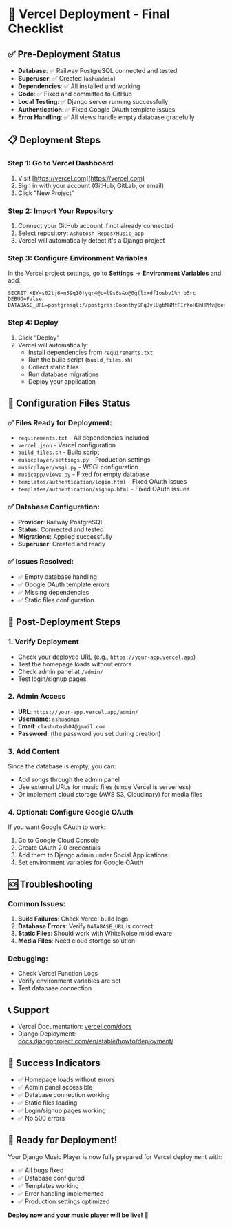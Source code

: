 # 🚀 Vercel Deployment - Final Checklist

## ✅ Pre-Deployment Status
- **Database**: ✅ Railway PostgreSQL connected and tested
- **Superuser**: ✅ Created (`ashuadmin`)
- **Dependencies**: ✅ All installed and working
- **Code**: ✅ Fixed and committed to GitHub
- **Local Testing**: ✅ Django server running successfully
- **Authentication**: ✅ Fixed Google OAuth template issues
- **Error Handling**: ✅ All views handle empty database gracefully

## 📋 Deployment Steps

### Step 1: Go to Vercel Dashboard
1. Visit [https://vercel.com](https://vercel.com)
2. Sign in with your account (GitHub, GitLab, or email)
3. Click "New Project"

### Step 2: Import Your Repository
1. Connect your GitHub account if not already connected
2. Select repository: `Ashutosh-Repos/Music_app`
3. Vercel will automatically detect it's a Django project

### Step 3: Configure Environment Variables
In the Vercel project settings, go to **Settings** → **Environment Variables** and add:

```
SECRET_KEY=s02tj6=n59q10!yqr4@c=l9s6s&o@0g(lxxdf1osbv1%h_b5rc
DEBUG=False
DATABASE_URL=postgresql://postgres:OoonthySFqJvlUgbMNMfFIrXoHBhHPMv@centerbeam.proxy.rlwy.net:56467/railway
```

### Step 4: Deploy
1. Click "Deploy"
2. Vercel will automatically:
   - Install dependencies from `requirements.txt`
   - Run the build script (`build_files.sh`)
   - Collect static files
   - Run database migrations
   - Deploy your application

## 🔧 Configuration Files Status

### ✅ Files Ready for Deployment:
- `requirements.txt` - All dependencies included
- `vercel.json` - Vercel configuration
- `build_files.sh` - Build script
- `musicplayer/settings.py` - Production settings
- `musicplayer/wsgi.py` - WSGI configuration
- `musicapp/views.py` - Fixed for empty database
- `templates/authentication/login.html` - Fixed OAuth issues
- `templates/authentication/signup.html` - Fixed OAuth issues

### ✅ Database Configuration:
- **Provider**: Railway PostgreSQL
- **Status**: Connected and tested
- **Migrations**: Applied successfully
- **Superuser**: Created and ready

### ✅ Issues Resolved:
- ✅ Empty database handling
- ✅ Google OAuth template errors
- ✅ Missing dependencies
- ✅ Static files configuration

## 🎯 Post-Deployment Steps

### 1. Verify Deployment
- Check your deployed URL (e.g., `https://your-app.vercel.app`)
- Test the homepage loads without errors
- Check admin panel at `/admin/`
- Test login/signup pages

### 2. Admin Access
- **URL**: `https://your-app.vercel.app/admin/`
- **Username**: `ashuadmin`
- **Email**: `clashutosh04@gmail.com`
- **Password**: (the password you set during creation)

### 3. Add Content
Since the database is empty, you can:
- Add songs through the admin panel
- Use external URLs for music files (since Vercel is serverless)
- Or implement cloud storage (AWS S3, Cloudinary) for media files

### 4. Optional: Configure Google OAuth
If you want Google OAuth to work:
1. Go to Google Cloud Console
2. Create OAuth 2.0 credentials
3. Add them to Django admin under Social Applications
4. Set environment variables for Google OAuth

## 🆘 Troubleshooting

### Common Issues:
1. **Build Failures**: Check Vercel build logs
2. **Database Errors**: Verify `DATABASE_URL` is correct
3. **Static Files**: Should work with WhiteNoise middleware
4. **Media Files**: Need cloud storage solution

### Debugging:
- Check Vercel Function Logs
- Verify environment variables are set
- Test database connection

## 📞 Support
- Vercel Documentation: [vercel.com/docs](https://vercel.com/docs)
- Django Deployment: [docs.djangoproject.com/en/stable/howto/deployment/](https://docs.djangoproject.com/en/stable/howto/deployment/)

## 🎉 Success Indicators
- ✅ Homepage loads without errors
- ✅ Admin panel accessible
- ✅ Database connection working
- ✅ Static files loading
- ✅ Login/signup pages working
- ✅ No 500 errors

## 🎵 Ready for Deployment!
Your Django Music Player is now fully prepared for Vercel deployment with:
- ✅ All bugs fixed
- ✅ Database configured
- ✅ Templates working
- ✅ Error handling implemented
- ✅ Production settings optimized

**Deploy now and your music player will be live!** 🚀
